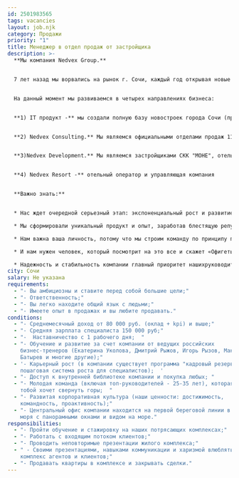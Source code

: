 ```yaml
---
id: 2501983565
tags: vacancies
layout: job.njk
category: Продажи
priority: "1"
title: Менеджер в отдел продаж от застройщика
description: >-
  **Мы компания Nedvex Group.**


  7 лет назад мы ворвались на рынок г. Сочи, каждый год открывая новые сферы деятельности!


  На данный момент мы развиваемся в четырех направлениях бизнеса:


  **1) IT продукт -** мы создали полную базу новостроек города Сочи (приложение «Nedvex»). На данный момент приложением пользуется 90% рынка недвижимости Сочи!


  **2) Nedvex Consulting.** Мы являемся официальными отделами продаж 11 жилых комплексов в г. Сочи. Большинство из них известны на региональном и федеральном уровне - ЖК "Морская Симфония 2", АК "Grand Royal Residence", "Sudney" и другие.


  **3)Nedvex Development.** Мы являемся застройщиками СКК "МОНЕ", отель "Volna Resort", "Verdi" и "Atrium Avenue"в г. Сочи.


  **4) Nedvex Resort -** отельный оператор и управляющая компания


  **Важно знать:**


  * Нас ждет очередной серьезный этап: экспоненциальный рост и развитие продукта и компании в целом, выход на новые рынки и увеличение эффективности внутренних процессов, а также масштабное усиление команды!

  * Мы сформировали уникальный продукт и опыт, заработав блестящую репутацию на рынке недвижимости в г. Сочи, работая более чем с сотнями различных агентств недвижимости и застройщиками.

  * Нам важна ваша личность, потому что мы строим команду по принципу партнерства и доверия, выдавая человеку вместе с полномочиями достаточно большую свободу.

  * И нам нужен человек, который посмотрит на это все и скажет «Офигеть! Хочу вместе с вами покорять мир, творить серьезные вещи и чувствовать, что мои усилия делают мир лучше».

  * Надежность и стабильность компании главный приоритет нашихруководителей!
city: Сочи
salary: Не указана
requirements:
  - "- Вы амбициозны и ставите перед собой большие цели;"
  - "- Ответственность;"
  - "- Вы легко находите общий язык с людьми;"
  - "- Имеете опыт в продажах и вы любите продавать."
conditions:
  - "- Среднемесячный доход от 80 000 руб. (оклад + kpi) и выше;"
  - "- Средняя зарплата специалиста 150 000 руб;"
  - "-  Наставничество с 1 рабочего дня;  "
  - "- Обучение и развитие за счет компании от ведущих российских
    бизнес-тренеров (Екатерина Уколова, Дмитрий Рыжов, Игорь Рызов, Максим
    Батырев и многие другие);"
  - '- Карьерный рост (в компании существует программа "кадровый резерв”-
    пошаговая система роста для специалистов);  '
  - "- Доступ к внутренней библиотеке компании и покупка любых; "
  - "- Молодая команда (включая топ-руководителей - 25-35 лет), которая вместе с
    тобой хочет свернуть горы;  "
  - "- Развитая корпоративная культура (наши ценности: достижимость,
    командность, проактивность);"
  - "- Центральный офис компании находится на первой береговой линии в 50 м. от
    моря с панорамными окнами и видом на море."
responsibilities:
  - "- Пройти обучение и стажировку на наших потрясающих комплексах;"
  - "- Работать с входящим потоком клиентов;"
  - "- Проводить неповторимые презентации жилого комплекса;"
  - " - Своими презентациями, навыками коммуникации и харизмой влюблять в
    комплекс агентов и клиентов;"
  - "- Продавать квартиры в комплексе и закрывать сделки."
---
```


